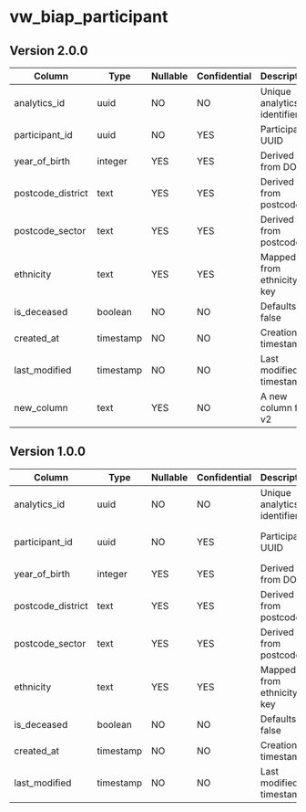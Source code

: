 # vw_biap_participant

## Version 2.0.0

| Column            | Type      | Nullable | Confidential | Description                 | Notes          |
| ----------------- | --------- | -------- | ------------ | --------------------------- | -------------- |
| analytics_id      | uuid      | NO       | NO           | Unique analytics identifier |                |
| participant_id    | uuid      | NO       | YES          | Participant UUID            | Not the PK     |
| year_of_birth     | integer   | YES      | YES          | Derived from DOB            |                |
| postcode_district | text      | YES      | YES          | Derived from postcode       |                |
| postcode_sector   | text      | YES      | YES          | Derived from postcode       |                |
| ethnicity         | text      | YES      | YES          | Mapped from ethnicity key   |                |
| is_deceased       | boolean   | NO       | NO           | Defaults to false           |                |
| created_at        | timestamp | NO       | NO           | Creation timestamp          |                |
| last_modified     | timestamp | NO       | NO           | Last modified timestamp     |                |
| new_column        | text      | YES      | NO           | A new column for v2         | Added in 2.0.0 |


## Version 1.0.0

| Column            | Type      | Nullable | Confidential | Description                 | Notes      |
| ----------------- | --------- | -------- | ------------ | --------------------------- | ---------- |
| analytics_id      | uuid      | NO       | NO           | Unique analytics identifier |            |
| participant_id    | uuid      | NO       | YES          | Participant UUID            | Not the PK |
| year_of_birth     | integer   | YES      | YES          | Derived from DOB            |            |
| postcode_district | text      | YES      | YES          | Derived from postcode       |            |
| postcode_sector   | text      | YES      | YES          | Derived from postcode       |            |
| ethnicity         | text      | YES      | YES          | Mapped from ethnicity key   |            |
| is_deceased       | boolean   | NO       | NO           | Defaults to false           |            |
| created_at        | timestamp | NO       | NO           | Creation timestamp          |            |
| last_modified     | timestamp | NO       | NO           | Last modified timestamp     |            |

